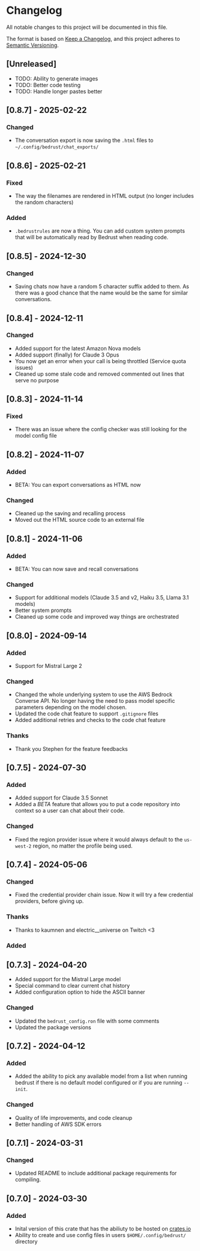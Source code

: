 # Changelog

All notable changes to this project will be documented in this file.

The format is based on [Keep a Changelog](https://keepachangelog.com/en/1.0.0/),
and this project adheres to [Semantic Versioning](https://semver.org/spec/v2.0.0.html).

## [Unreleased]

- TODO: Ability to generate images
- TODO: Better code testing
- TODO: Handle longer pastes better

## [0.8.7] - 2025-02-22

### Changed
- The conversation export is now saving the `.html` files to `~/.config/bedrust/chat_exports/`


## [0.8.6] - 2025-02-21

### Fixed
- The way the filenames are rendered in HTML output (no longer includes the random characters)

### Added
- `.bedrustrules` are now a thing. You can add custom system prompts that will be automatically read by Bedrust when reading code.

## [0.8.5] - 2024-12-30

### Changed
- Saving chats now have a random 5 character suffix added to them. As there was a good chance that the name would be the same for similar conversations.

## [0.8.4] - 2024-12-11

### Changed
- Added support for the latest Amazon Nova models
- Added support (finally) for Claude 3 Opus
- You now get an error when your call is being throttled (Service quota issues)
- Cleaned up some stale code and removed commented out lines that serve no purpose

## [0.8.3] - 2024-11-14

### Fixed
- There was an issue where the config checker was still looking for the model config file

## [0.8.2] - 2024-11-07
### Added
- BETA: You can export conversations as HTML now

### Changed
- Cleaned up the saving and recalling process
- Moved out the HTML source code to an external file

## [0.8.1] - 2024-11-06
### Added
- BETA: You can now save and recall conversations

### Changed
- Support for additional models (Claude 3.5 and v2, Haiku 3.5, Llama 3.1 models)
- Better system prompts
- Cleaned up some code and improved way things are orchestrated

## [0.8.0] - 2024-09-14
### Added
- Support for Mistral Large 2

### Changed
- Changed the whole underlying system to use the AWS Bedrock Converse API. No longer having the need to pass model specific parameters depending on the model chosen.
- Updated the code chat feature to support `.gitignore` files
- Added additional retries and checks to the code chat feature

### Thanks
- Thank you Stephen for the feature feedbacks

## [0.7.5] - 2024-07-30

### Added
- Added support for Claude 3.5 Sonnet
- Added a *BETA* feature that allows you to put a code repository into context so a user can chat about their code.

### Changed
- Fixed the region provider issue where it would always default to the `us-west-2` region, no matter the profile being used.

## [0.7.4] - 2024-05-06
### Changed
- Fixed the credential provider chain issue. Now it will try a few credential providers, before giving up.

### Thanks
- Thanks to kaumnen and electric__universe on Twitch <3 

### Added
## [0.7.3] - 2024-04-20
- Added support for the Mistral Large model
- Special command to clear current chat history
- Added configuration option to hide the ASCII banner

### Changed
- Updated the `bedrust_config.ron` file with some comments
- Updated the package versions

## [0.7.2] - 2024-04-12
### Added
- Added the ability to pick any available model from a list when running bedrust if there is no default model configured or if you are running `--init`.

### Changed
- Quality of life improvements, and code cleanup
- Better handling of AWS SDK errors

## [0.7.1] - 2024-03-31
### Changed
- Updated README to include additional package requirements for compiling.

## [0.7.0] - 2024-03-30
### Added
- Inital version of this crate that has the abiliuty to be hosted on [crates.io](https://crates.io)
- Ability to create and use config files in users `$HOME/.config/bedrust/` directory
